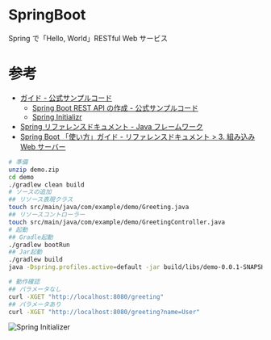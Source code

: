 # SpringBoot

Spring で「Hello, World」RESTful Web サービス

# 参考

- [ガイド - 公式サンプルコード](https://spring.pleiades.io/guides#getting-started-guides)
  - [Spring Boot REST API の作成 - 公式サンプルコード](https://spring.pleiades.io/guides/gs/rest-service/)
  - [Spring Initializr](https://start.spring.io/)
- [Spring リファレンスドキュメント - Java フレームワーク](https://spring.pleiades.io/)
- [Spring Boot 「使い方」ガイド - リファレンスドキュメント > 3. 組み込み Web サーバー](https://spring.pleiades.io/spring-boot/docs/current/reference/html/howto.html#howto-embedded-web-servers)

```bash
# 準備
unzip demo.zip
cd demo
./gradlew clean build
# ソースの追加
## リソース表現クラス
touch src/main/java/com/example/demo/Greeting.java
## リソースコントローラー
touch src/main/java/com/example/demo/GreetingController.java
# 起動
## Gradle起動
./gradlew bootRun
## Jar起動
./gradlew build
java -Dspring.profiles.active=default -jar build/libs/demo-0.0.1-SNAPSHOT.jar

# 動作確認
## パラメータなし
curl -XGET "http://localhost:8080/greeting"
## パラメータあり
curl -XGET "http://localhost:8080/greeting?name=User"
```

![Spring Initializer](https://gyazo.com/d8fd78d8fcb429890f2d798a48cf258c/raw)
